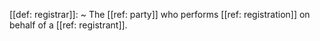 [[def: registrar]]:
~ The [[ref: party]] who performs [[ref: registration]] on behalf of a [[ref: registrant]].


